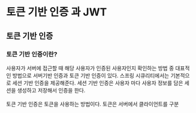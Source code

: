 # 토큰 기반 인증 과 JWT
## 토큰 기반 인증
### 토큰 기반 인증이란?
사용자가 서버에 접근할 때 해당 사용자가 인증된 사용자인지 확인하는 방법 중 대표적인 방법으로 서버기반 인증과 토큰 기반 인증이 있다.
스프링 시큐리티에서는 기본적으로 세션 기반 인증을 제공해준다.
세션 기반 인증은 사용자 마다 사용자 정보를 담은 세션을 생성하고 저장해서 인증을 한다.
<br><br>
토큰 기반 인증은 토큰을 사용하는 방법이다.
토큰은 서버에서 클라이언트를 구분